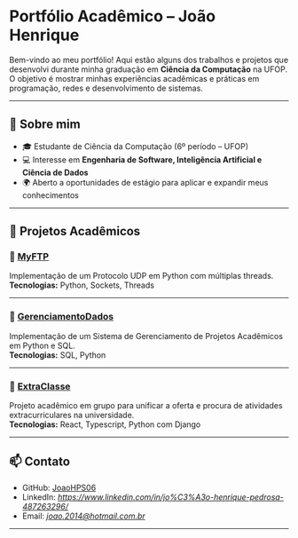 # Portfólio Acadêmico – João Henrique

Bem-vindo ao meu portfólio! Aqui estão alguns dos trabalhos e projetos que desenvolvi durante minha graduação em **Ciência da Computação** na UFOP.  
O objetivo é mostrar minhas experiências acadêmicas e práticas em programação, redes e desenvolvimento de sistemas.

---

## 📌 Sobre mim
- 🎓 Estudante de Ciência da Computação (6º período – UFOP)  
- 💻 Interesse em **Engenharia de Software, Inteligência Artificial e Ciência de Dados**  
- 🌍 Aberto a oportunidades de estágio para aplicar e expandir meus conhecimentos  

---

## 📂 Projetos Acadêmicos

### 🔹 [MyFTP](./MyFTP)
Implementação de um Protocolo UDP em Python com múltiplas threads.  
**Tecnologias:** Python, Sockets, Threads  

---

### 🔹 [GerenciamentoDados](./GerenciamentosDados)
Implementação de um Sistema de Gerenciamento de Projetos Acadêmicos em Python e SQL.  
**Tecnologias:** SQL, Python  

---

### 🔹 [ExtraClasse](./ExtraClasse)
Projeto acadêmico em grupo para unificar a oferta e procura de atividades extracurriculares na universidade.  
**Tecnologias:** React, Typescript, Python com Django  

---

## 📫 Contato
- GitHub: [JoaoHPS06](https://github.com/JoaoHPS06)  
- LinkedIn: *https://www.linkedin.com/in/jo%C3%A3o-henrique-pedrosa-487263296/*  
- Email: *joao.2014@hotmail.com.br*  

---
